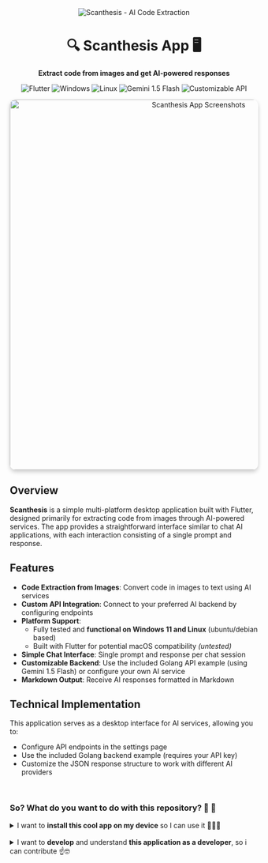 <div align="center">
  <img src="https://img.shields.io/badge/Scanthesis-AI%20Code%20Extraction-blue?style=for-the-badge" alt="Scanthesis - AI Code Extraction" />
  <h1>🔍 Scanthesis App 🖥️</h1>
  <p><strong>Extract code from images and get AI-powered responses</strong></p>
  <p>
    <img src="https://img.shields.io/badge/Flutter-Desktop-02569B?style=flat-square&logo=flutter&logoColor=white" alt="Flutter" />
    <img src="https://img.shields.io/badge/Windows-Tested-0078D6?style=flat-square&logo=windows&logoColor=white" alt="Windows" />
    <img src="https://img.shields.io/badge/Linux-Tested-FCC624?style=flat-square&logo=linux&logoColor=black" alt="Linux" />
    <img src="https://img.shields.io/badge/Gemini%201.5-Flash-8E75B2?style=flat-square&logo=google&logoColor=white" alt="Gemini 1.5 Flash" />
    <img src="https://img.shields.io/badge/API-Customizable-4CAF50?style=flat-square&logo=postman&logoColor=white" alt="Customizable API" />
  </p>
</div>

<p align="center">
  <img src="https://i.ibb.co.com/yKpD2w7/app-clean.jpg" alt="Scanthesis App Screenshots" style="width: 750px; border-radius:12px; box-shadow: 0 4px 8px rgba(0,0,0,0.2);">
</p>

## Overview
**Scanthesis** is a simple multi-platform desktop application built with Flutter, designed primarily for extracting code from images through AI-powered services. The app provides a straightforward interface similar to chat AI applications, with each interaction consisting of a single prompt and response.

## Features
- **Code Extraction from Images**: Convert code in images to text using AI services
- **Custom API Integration**: Connect to your preferred AI backend by configuring endpoints
- **Platform Support**: 
  - Fully tested and **functional on Windows 11 and Linux** (ubuntu/debian based)
  - Built with Flutter for potential macOS compatibility _(untested)_
- **Simple Chat Interface**: Single prompt and response per chat session
- **Customizable Backend**: Use the included Golang API example (using Gemini 1.5 Flash) or configure your own AI service
- **Markdown Output**: Receive AI responses formatted in Markdown

## Technical Implementation
This application serves as a desktop interface for AI services, allowing you to:
- Configure API endpoints in the settings page
- Use the included Golang backend example (requires your API key)
- Customize the JSON response structure to work with different AI providers

<br>

### So? What do you want to do with this repository? 🤔 💭

<details>
<summary>I want to <strong>install this cool app on my device</strong> so I can use it 👊🏼😎</summary>

## Getting Started

You can use either your own [My Custom API (Option 2)](#option-2-using-a-custom-api), or the [Simple Built-in Golang API that comes with this project (Option 1)](#option-1-using-the-built-in-golang-api) _(without the pain of creating your own API and manually editing the source code)_.

### Option 1: Using the Built-in Golang API

The repository includes a simple Golang API implementation that connects to Gemini 1.5 Flash.

1. __Download the separate API from the [latest release](https://github.com/Khip01/Scanthesis/releases) according to your operating system (Windows/Linux).__

2. __Run the API server using command-line arguments for endpoint and API key:__

   ```bash
   # Linux/macOS
   ./scanthesis_api --endpoint="localhost:8080" --api_key="your_api_key_here"
   ```

   ```cmd
   :: Windows
   scanthesis_api.exe --endpoint="localhost:8080" --api_key="your_api_key_here"
   ```

   ```bash
   # Or if you want to build from source (inside scanthesis_api folder from this project):
   go run main.go --endpoint="localhost:8080" --api_key="your_api_key_here"
   ```

> __ℹ️ NOTE__ \
> You can obtain an API key from [Google AI Studio](https://aistudio.google.com/apikey)

3. __Linux System Dependencies__ 

If you are running this app on __Linux__, you’ll need to install some additional libraries so that the `tray_manager` (system tray) and `hotkey_manager` (global hotkeys) plugins work correctly.

Install the required packages according to your Linux distribution:

_Ubuntu / Debian-based_
```bash
sudo apt-get install libayatana-appindicator3-dev
# or for older distributions:
sudo apt-get install appindicator3-0.1 libappindicator3-dev

sudo apt-get install keybinder-3.0
```

_Fedora / RHEL / CentOS_
```bash
sudo dnf install libappindicator-gtk3 keybinder3
```

_Arch Linux / Manjaro_
```dart
sudo pacman -S libappindicator-gtk3 keybinder3
```

_openSUSE_
```dart
sudo zypper install libappindicator-gtk3 keybinder3
```

4. __Launch the Scanthesis desktop application and configure the endpoint URL in the settings page to match your API server (default: `http://localhost:8080/api`).__

5. __After that, you're __ready to use the app__ 🔥🎉__

<br>
<br>

### Option 2: Using a Custom API

If you prefer to use your own AI backend:

1. Linux System Dependencies 

If you are running this app on __Linux__, you’ll need to install some additional libraries so that the `tray_manager` (system tray) and `hotkey_manager` (global hotkeys) plugins work correctly.

Install the required packages according to your Linux distribution:

_Ubuntu / Debian-based_
```bash
sudo apt-get install libayatana-appindicator3-dev
# or for older distributions:
sudo apt-get install appindicator3-0.1 libappindicator3-dev

sudo apt-get install keybinder-3.0
```

_Fedora / RHEL / CentOS_
```bash
sudo dnf install libappindicator-gtk3 keybinder3
```

_Arch Linux / Manjaro_
```dart
sudo pacman -S libappindicator-gtk3 keybinder3
```

_openSUSE_
```dart
sudo zypper install libappindicator-gtk3 keybinder3
```

2. Launch the Scanthesis application and navigate to the settings page
3. Enter your custom API endpoint URL in the designated field
    <p align="left">
      <img src="https://i.ibb.co.com/m3SXzJp/api-settings-page.png" alt="Scanthesis settings - API Endpoint" style="width:600px; border-radius:12px">
    </p>

4. __If your API response returns a JSON structure that differs__ from the default JSON of this application, you'll need to manually modify the response model code of this app:
   
   Open `scanthesis_app/lib/models/api_response.dart` and customize the `MyCustomResponse` class to match your API's response structure:
   
   ```dart
   class MyCustomResponse {
     final String response;
     // Add or modify fields according to your JSON response structure
   
     MyCustomResponse({required this.response});
   
     factory MyCustomResponse.fromJson(Map<String, dynamic> json) {
       return MyCustomResponse(response: json['response']);
     }
   
     Map<String, dynamic> toJson() => {"response": response};
   
     @override
     String toString() => response;
   }
   ```

5. Then build the application according to the [build instructions here](#development-requirements) as a developer 🤓.

5. After that, you're ready to use the app 🔥🎉

<br>

> __ℹ️ NOTE__ \
> The application is configured to send requests with the structure defined in `scanthesis_app/lib/models/api_request.dart`. Customizing the request format is not fully supported in the current version.

For reference, the application sends requests in the following format: <br>
_Contents of the JSON Request Structure from Scanthesis to the API_
```json
{
  "files": ["path/to/file1.jpg", "path/to/file2.png"],
  "prompt": "User's text prompt"
}
```

Ensure your custom API can handle this format, or modify the request model in the source code if necessary.

</details>



<br>



<details>
<summary>I want to <strong>develop</strong> and understand <strong>this application as a developer</strong>, so i can contribute ☝️🤓</summary>

## Development Requirements

### Environment Setup
- **Flutter**: Version 3.32.4 or above
- **Supported Development Platforms**:
  - **Windows**: Windows 11 Home 23H2 with Android Studio Hedgehog | 2023.1.1 Patch 2
  - **Linux**: Ubuntu/Debian based systems (Tested on KDE Plasma 6 Wayland) with Android Studio Meerkat Feature Drop | 2024.3.2 Patch 1
- **Additional Tools**:
  - Postman (for API testing)

### Prerequisites
Before running the application, ensure your Flutter environment is properly configured:

```bash
# Verify Flutter installation and dependencies
flutter doctor
```

Make sure all platform-specific requirements are met:
- For Windows: Windows desktop development is enabled
- For Linux: Linux desktop development is enabled

```bash
# Enable desktop development
flutter config --enable-windows-desktop
flutter config --enable-linux-desktop
```

#### Linux System Dependencies
If developing on Linux, you'll need to install additional system packages for certain Flutter plugins:

```bash
# For tray_manager plugin (system tray functionality)
# For Ubuntu/Debian-based distributions
sudo apt-get install libayatana-appindicator3-dev
# OR alternative package (for older distributions)
sudo apt-get install appindicator3-0.1 libappindicator3-dev

# For hotkey_manager plugin (keyboard shortcuts)
sudo apt-get install keybinder-3.0
```
These packages are required for the application's system tray and global hotkey functionality to work correctly.

## Linux Build Instruction

Scanthesis provides a convenient way to build and package the application for various Linux distributions. The included scripts automatically create packages for Debian-based systems (.deb), Fedora/RHEL (.rpm), Arch Linux (.tar.zst), and a universal AppImage.

### Building Linux Packages

To build the application for Linux and create distribution packages:

1. Navigate to the `scanthesis_app` directory
2. Run the build and package script:
   ```bash
   cd scanthesis_app
   chmod +x build_and_package_linux.sh
   ./build_and_package_linux.sh
   ```
3. The packages will be created in the linux_packages directory:
- `scanthesis_1.0.0_amd64.deb` - For Debian, Ubuntu, Linux Mint, etc.
- `rpm_output/scanthesis-1.0.0-1.fc42.x86_64.rpm` - For Fedora, RHEL, CentOS, etc.
- `scanthesis-1.0.0-1-x86_64.pkg.tar.zst` - For Arch Linux, Manjaro, etc.
- `scanthesis_1.0.0-x86_64.AppImage` - Universal Linux package

### Installation from Packages
#### Debian/Ubuntu and derivatives:
```bash
sudo dpkg -i linux_packages/scanthesis_1.0.0_amd64.deb
```
#### Fedora/RHEL and derivatives:
```bash
sudo rpm -i linux_packages/rpm_output/scanthesis-1.0.0-1.fc42.x86_64.rpm
```
#### Arch Linux and derivatives:
```bash
sudo pacman -U linux_packages/scanthesis-1.0.0-1-x86_64.pkg.tar.zst
```
#### Any Linux distribution (AppImage):
```bash
chmod +x linux_packages/scanthesis_1.0.0-x86_64.AppImage
./linux_packages/scanthesis_1.0.0-x86_64.AppImage
```

### Advanced Options
The packaging script supports several options:

```bash
./build_and_package_linux.sh --help
```
Common options include:
- `--app-name NAME`: Set the application name (default: scanthesis)
- `--version VERSION`: Set the application version (default: 1.0.0)
- `--icon PATH`: Path to the application icon (default: assets/app_icon/scanthesis-app-icon-600x600.png)
- `--force-docker`: Use Docker for all package formats regardless of native tools
- `--no-docker`: Don't use Docker even if native tools are missing

## Windows Build Instruction

Scanthesis also provides a way to create a Windows installer using Inno Setup.

### Building Windows Installer

To create a Windows installer:

1. Make sure you have [Inno Setup](https://jrsoftware.org/isinfo.php) installed
2. Build the Flutter application for Windows:
   ```bash
   cd scanthesis_app
   flutter build windows --release
   ```
3. Run the Inno Setup script file (located at `windows/installer/scanthesis_build_installer.iss`) using the Inno Setup Compiler
4. The installer will be created in the `windows/installer` folder named `scanthesis_setup_v{version}.exe` (where `{version}` is the version defined in the .iss file)

### Installer Configuration

If you want to customize the installer, you can modify the `windows/installer/scanthesis_build_installer.iss` file. This file contains the configuration for creating the Windows installer, including application information, files to include, and installation options.

</details>




